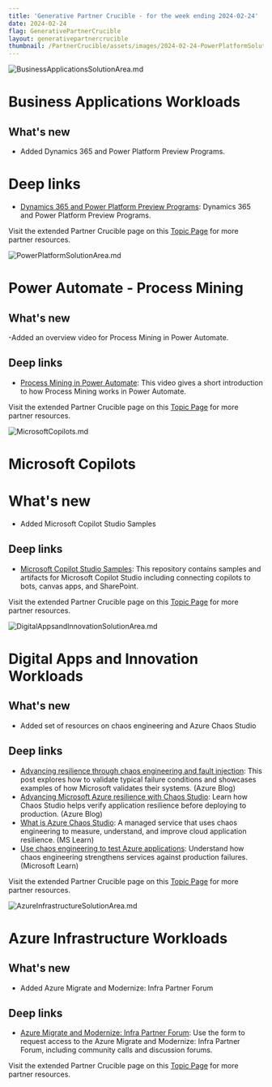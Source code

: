 ```yaml
---
title: 'Generative Partner Crucible - for the week ending 2024-02-24'
date: 2024-02-24
flag: GenerativePartnerCrucible
layout: generativepartnercrucible
thumbnail: /PartnerCrucible/assets/images/2024-02-24-PowerPlatformSolutionArea.md-image.png
---
```


![ BusinessApplicationsSolutionArea.md ]( /PartnerCrucible/assets/images/2024-02-24-BusinessApplicationsSolutionArea.md-image.png )

# Business Applications Workloads

## What's new

- Added Dynamics 365 and Power Platform Preview Programs. 

# Deep links

- [Dynamics 365 and Power Platform Preview Programs](https://www.yammer.com/dynamicsaxfeedbackprograms/#/threads/inGroup?type=in_group&feedId=32768909312): Dynamics 365 and Power Platform Preview Programs.

Visit the extended Partner Crucible page on this [Topic Page](https://lagimik.github.io/PartnerCrucible/BusinessApplicationsSolutionArea) for more partner resources.

![ PowerPlatformSolutionArea.md ]( /PartnerCrucible/assets/images/2024-02-24-PowerPlatformSolutionArea.md-image.png )

# Power Automate - Process Mining

## What's new

-Added an overview video for Process Mining in Power Automate.

## Deep links

- [Process Mining in Power Automate](https://www.youtube.com/watch?v=xj8k6fbKw4E): This video gives a short introduction to how Process Mining works in Power Automate.

Visit the extended Partner Crucible page on this [Topic Page](https://lagimik.github.io/PartnerCrucible/PowerPlatformSolutionArea) for more partner resources.


![ MicrosoftCopilots.md ]( /PartnerCrucible/assets/images/2024-02-24-MicrosoftCopilots.md-image.png )

# Microsoft Copilots

# What's new 

- Added Microsoft Copilot Studio Samples
  
## Deep links

- [Microsoft Copilot Studio Samples](https://github.com/microsoft/CopilotStudioSamples): This repository contains samples and artifacts for Microsoft Copilot Studio including connecting copilots to bots, canvas apps, and SharePoint.

Visit the extended Partner Crucible page on this [Topic Page](https://lagimik.github.io/PartnerCrucible/MicrosoftCopilots) for more partner resources.

![ DigitalAppsandInnovationSolutionArea.md ]( /PartnerCrucible/assets/images/2024-02-24-DigitalAppsandInnovationSolutionArea.md-image.png )

# Digital Apps and Innovation Workloads

## What's new

- Added  set of resources on chaos engineering and Azure Chaos Studio

## Deep links

- [Advancing resilience through chaos engineering and fault injection](https://azure.microsoft.com/en-us/blog/advancing-resilience-through-chaos-engineering-and-fault-injection/): This post explores how to validate typical failure conditions and showcases examples of how Microsoft validates their systems. (Azure Blog)
- [Advancing Microsoft Azure resilience with Chaos Studio](https://azure.microsoft.com/en-us/blog/advancing-microsoft-azure-resilience-with-chaos-studio/): Learn how Chaos Studio helps verify application resilience before deploying to production. (Azure Blog)
- [What is Azure Chaos Studio](https://learn.microsoft.com/en-us/azure/chaos-studio/chaos-studio-overview): A managed service that uses chaos engineering to measure, understand, and improve cloud application resilience. (MS Learn)
- [Use chaos engineering to test Azure applications](https://learn.microsoft.com/en-us/azure/well-architected/resiliency/chaos-engineering): Understand how chaos engineering strengthens services against production failures. (Microsoft Learn)

Visit the extended Partner Crucible page on this [Topic Page](https://lagimik.github.io/PartnerCrucible/DigitalAppsandInnovationSolutionArea) for more partner resources.

![ AzureInfrastructureSolutionArea.md ]( /PartnerCrucible/assets/images/2024-02-24-AzureInfrastructureSolutionArea.md-image.png )

# Azure Infrastructure Workloads

## What's new

- Added Azure Migrate and Modernize: Infra Partner Forum 

## Deep links

- [Azure Migrate and Modernize: Infra Partner Forum](https://forms.office.com/pages/responsepage.aspx?id=v4j5cvGGr0GRqy180BHbR3cJywzl5fZLnWbpWAR5cJZUN1QxOElCMVhVT1FaTDRZNE5DU1Y2UDAzNS4u): Use the form to request access to the Azure Migrate and Modernize: Infra Partner Forum, including community calls and discussion forums.

Visit the extended Partner Crucible page on this [Topic Page](https://lagimik.github.io/PartnerCrucible/AzureInfrastructureSolutionArea) for more partner resources.